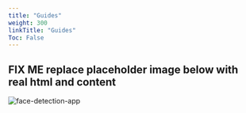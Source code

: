 ```yaml
---
title: "Guides"
weight: 300
linkTitle: "Guides"
Toc: False
---
```

## FIX ME replace placeholder image below with real html and content
![face-detection-app](/images/Guides-home-hero.jpg)

